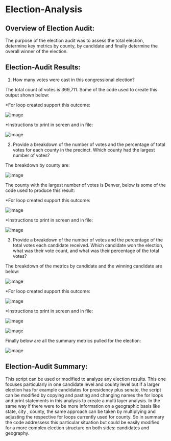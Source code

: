 # Election-Analysis
## Overview of Election Audit: 

The purpose of the election audit was to assess the total election, determine key metrics by county, by candidate and finally determine the overall winner of the election.

## Election-Audit Results: 

1) How many votes were cast in this congressional election?

The total count of votes is 369,711. Some of the code used to create this output shown below:
  
  *For loop created support this outcome:
  
![image](https://user-images.githubusercontent.com/96096924/148844303-6ac548d9-6206-4cec-94a5-a8980f748f5e.png)

  *Instructions to print in screen and in file:
  
![image](https://user-images.githubusercontent.com/96096924/148844559-3a7344a8-d4b4-4ecd-a0b9-b76e72546dd9.png)

2) Provide a breakdown of the number of votes and the percentage of total votes for each county in the precinct. Which county had the largest number of votes?

The breakdown by county are:

![image](https://user-images.githubusercontent.com/96096924/148846345-e16adbc6-f5b6-4218-8157-65cf3e24ec21.png)

The county with the largest number of votes is Denver, below is some of the code used to produce this result:

  *For loop created support this outcome:
  
![image](https://user-images.githubusercontent.com/96096924/148845890-8d4ddd46-bc10-43b3-8334-adcb7fa40e26.png)

  *Instructions to print in screen and in file:
  
 ![image](https://user-images.githubusercontent.com/96096924/148846168-d301af7c-40ed-44f3-be16-b4c4872faa0d.png)

3) Provide a breakdown of the number of votes and the percentage of the total votes each candidate received. Which candidate won the election, what was their vote count, and what was their percentage of the total votes?

The breakdown of the metrics by candidate and the winning candidate are below:

![image](https://user-images.githubusercontent.com/96096924/148846723-a6d1904d-c4ff-4b22-a9bd-ff76c1a2f697.png)

 *For loop created support this outcome:

![image](https://user-images.githubusercontent.com/96096924/148847004-f53f76f5-bc75-4c68-ac15-30854a1190ca.png)

  *Instructions to print in screen and in file:
  
![image](https://user-images.githubusercontent.com/96096924/148847294-f944f769-651c-4892-b2ac-c8680a9d71cf.png)
  
![image](https://user-images.githubusercontent.com/96096924/148847159-4bb9adcf-2264-4542-a40b-c50deb9c80fd.png)

Finally below are all the summary metrics pulled for the election:

![image](https://user-images.githubusercontent.com/96096924/148848488-21ae4a44-9e05-47ec-8b60-403b6f2c0289.png)

## Election-Audit Summary: 

This script can be used or modified to analyze any election results. This one focuses particularly in one candidate level and county level but if a larger election has for example candidates for presidency plus senate, the script can be modified by copying and pasting and changing names the for loops and print statements in this analysis to create a multi layer analysis. In the same way if there were to be more information on a geographic basis like state, city , county, the same approach can be taken by multiplying and adjusting the respective for loops currently used for county. So in summary the code addressess this particular situation but could be easily modified for a more complex election structure on both sides: candidates and geography.   
